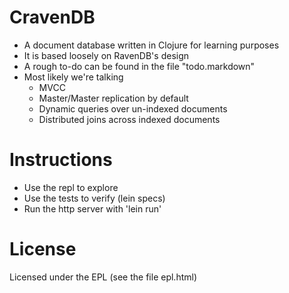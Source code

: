 # CravenDB

- A document database written in Clojure for learning purposes
- It is based loosely on RavenDB's design
- A rough to-do can be found in the file "todo.markdown"
- Most likely we're talking
  - MVCC
  - Master/Master replication by default
  - Dynamic queries over un-indexed documents
  - Distributed joins across indexed documents

# Instructions

- Use the repl to explore
- Use the tests to verify (lein specs)
- Run the http server with 'lein run'


# License

Licensed under the EPL (see the file epl.html)
